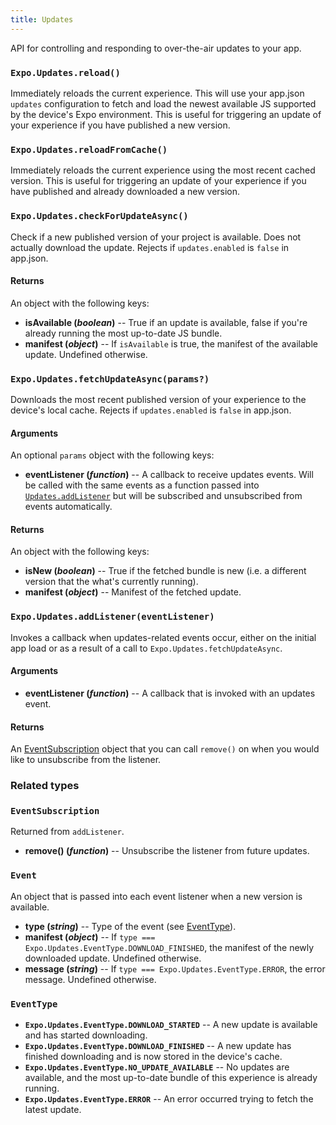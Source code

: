 ```yaml
---
title: Updates
---
```


API for controlling and responding to over-the-air updates to your app.

### `Expo.Updates.reload()`

Immediately reloads the current experience. This will use your app.json `updates` configuration to fetch and load the newest available JS supported by the device's Expo environment. This is useful for triggering an update of your experience if you have published a new version.

### `Expo.Updates.reloadFromCache()`

Immediately reloads the current experience using the most recent cached version. This is useful for triggering an update of your experience if you have published and already downloaded a new version.

### `Expo.Updates.checkForUpdateAsync()`

Check if a new published version of your project is available. Does not actually download the update. Rejects if `updates.enabled` is `false` in app.json.

#### Returns

An object with the following keys:

-   **isAvailable (_boolean_)** -- True if an update is available, false if you're already running the most up-to-date JS bundle.
-   **manifest (_object_)** -- If `isAvailable` is true, the manifest of the available update. Undefined otherwise.

### `Expo.Updates.fetchUpdateAsync(params?)`

Downloads the most recent published version of your experience to the device's local cache. Rejects if `updates.enabled` is `false` in app.json.

#### Arguments

An optional `params` object with the following keys:

-   **eventListener (_function_)** -- A callback to receive updates events. Will be called with the same events as a function passed into [`Updates.addListener`](#expoupdatesaddlistenereventlistener) but will be subscribed and unsubscribed from events automatically.

#### Returns

An object with the following keys:

-   **isNew (_boolean_)** -- True if the fetched bundle is new (i.e. a different version that the what's currently running).
-   **manifest (_object_)** -- Manifest of the fetched update.

### `Expo.Updates.addListener(eventListener)`

Invokes a callback when updates-related events occur, either on the initial app load or as a result of a call to `Expo.Updates.fetchUpdateAsync`.

#### Arguments

-   **eventListener (_function_)** -- A callback that is invoked with an updates event.

#### Returns

An [EventSubscription](#eventsubscription) object that you can call `remove()` on when you would like to unsubscribe from the listener.

### Related types

### `EventSubscription`

Returned from `addListener`.

-   **remove() (_function_)** -- Unsubscribe the listener from future updates.

### `Event`

An object that is passed into each event listener when a new version is available.

-   **type (_string_)** -- Type of the event (see [EventType](#eventtype)).
-   **manifest (_object_)** -- If `type === Expo.Updates.EventType.DOWNLOAD_FINISHED`, the manifest of the newly downloaded update. Undefined otherwise.
-   **message (_string_)** -- If `type === Expo.Updates.EventType.ERROR`, the error message. Undefined otherwise.

### `EventType`

-   **`Expo.Updates.EventType.DOWNLOAD_STARTED`** -- A new update is available and has started downloading.
-   **`Expo.Updates.EventType.DOWNLOAD_FINISHED`** -- A new update has finished downloading and is now stored in the device's cache.
-   **`Expo.Updates.EventType.NO_UPDATE_AVAILABLE`** -- No updates are available, and the most up-to-date bundle of this experience is already running.
-   **`Expo.Updates.EventType.ERROR`** -- An error occurred trying to fetch the latest update.

#